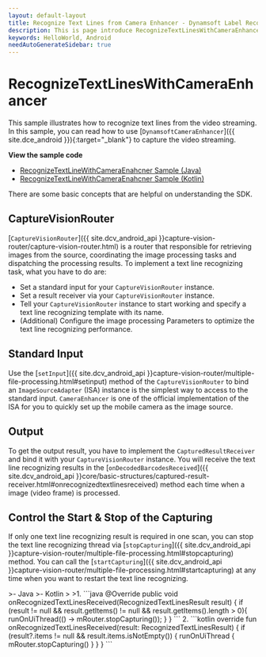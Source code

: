 ```yaml
---
layout: default-layout
title: Recognize Text Lines from Camera Enhancer - Dynamsoft Label Recognizer Android edition
description: This is page introduce RecognizeTextLinesWithCameraEnhancer sample of Dynamsoft Label Recognizer Android edition.
keywords: HelloWorld, Android
needAutoGenerateSidebar: true
---
```


# RecognizeTextLinesWithCameraEnhancer

This sample illustrates how to recognize text lines from the video streaming. In this sample, you can read how to use [`DynamsoftCameraEnhancer`]({{ site.dce_android }}){:target="_blank"} to capture the video streaming.

**View the sample code**

* <a href="https://github.com/Dynamsoft/label-recognizer-mobile-samples/tree/main/android/HelloWorld/ReadTextLinesWithCameraEnhancer/" target="_blank">RecognizeTextLineWithCameraEnahcner Sample (Java)</a>
* <a href="https://github.com/Dynamsoft/label-recognizer-mobile-samples/tree/main/android/HelloWorld/ReadTextLinesWithCameraEnhancerKt/" target="_blank">RecognizeTextLineWithCameraEnahcner Sample (Kotlin)</a>

There are some basic concepts that are helpful on understanding the SDK.

## CaptureVisionRouter

[`CaptureVisionRouter`]({{ site.dcv_android_api }}capture-vision-router/capture-vision-router.html) is a router that responsible for retrieving images from the source, coordinating the image processing tasks and dispatching the processing results. To implement a text line recognizing task, what you have to do are:

* Set a standard input for your `CaptureVisionRouter` instance.
* Set a result receiver via your `CaptureVisionRouter` instance.
* Tell your `CaptureVisionRouter` instance to start working and specify a text line recognizing template with its name.
* (Additional) Configure the image processing Parameters to optimize the text line recognizing performance.

## Standard Input

Use the [`setInput`]({{ site.dcv_android_api }}capture-vision-router/multiple-file-processing.html#setinput) method of the `CaptureVisionRouter` to bind an `ImageSourceAdapter` (ISA) instance is the simplest way to access to the standard input. `CameraEnhancer` is one of the official implementation of the ISA for you to quickly set up the mobile camera as the image source.

## Output

To get the output result, you have to implement the `CapturedResultReceiver` and bind it with your `CaptureVisionRouter` instance. You will receive the text line recognizing results in the [`onDecodedBarcodesReceived`]({{ site.dcv_android_api }}core/basic-structures/captured-result-receiver.html#onrecognizedtextlinesreceived) method each time when a image (video frame) is processed.

## Control the Start & Stop of the Capturing

If only one text line recognizing result is required in one scan, you can stop the text line recognizing thread via [`stopCapturing`]({{ site.dcv_android_api }}capture-vision-router/multiple-file-processing.html#stopcapturing) method. You can call the [`startCapturing`]({{ site.dcv_android_api }}capture-vision-router/multiple-file-processing.html#startcapturing) at any time when you want to restart the text line recognizing.

<div class="sample-code-prefix"></div>
>- Java
>- Kotlin
>
>1. 
```java
@Override
public void onRecognizedTextLinesReceived(RecognizedTextLinesResult result) {
   if (result != null && result.getItems() != null && result.getItems().length > 0){
          runOnUiThread(() -> mRouter.stopCapturing());
   }
}
```
2. 
```kotlin
override fun onRecognizedTextLinesReceived(result: RecognizedTextLinesResult) {
   if (result?.items != null && result.items.isNotEmpty()) {
          runOnUiThread { mRouter.stopCapturing() }
   }
}
```
